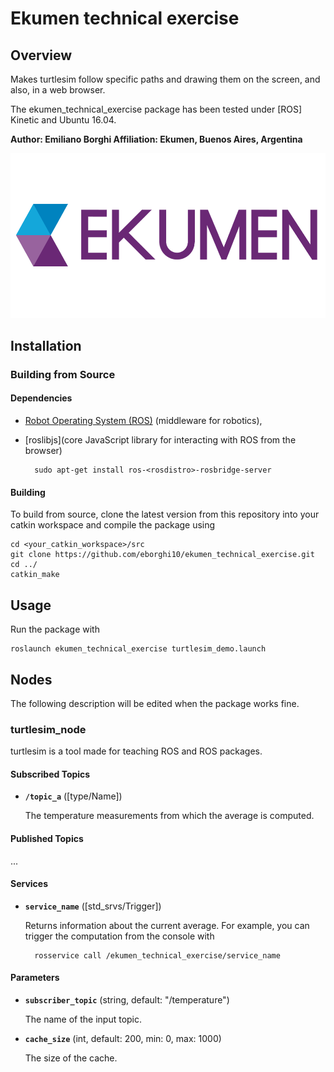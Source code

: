 # Ekumen technical exercise

## Overview

Makes turtlesim follow specific paths and drawing them on the screen, and also, in a web browser.

The ekumen_technical_exercise package has been tested under [ROS] Kinetic and Ubuntu 16.04.

**Author: Emiliano Borghi
Affiliation: Ekumen, Buenos Aires, Argentina**

![Ekumen Logo](doc/ekumen-logo.png)



## Installation

### Building from Source

#### Dependencies

- [Robot Operating System (ROS)](http://wiki.ros.org) (middleware for robotics),
- [roslibjs](core JavaScript library for interacting with ROS from the browser)

		sudo apt-get install ros-<rosdistro>-rosbridge-server


#### Building

To build from source, clone the latest version from this repository into your catkin workspace and compile the package using

	cd <your_catkin_workspace>/src
	git clone https://github.com/eborghi10/ekumen_technical_exercise.git
	cd ../
	catkin_make


## Usage

Run the package with

	roslaunch ekumen_technical_exercise turtlesim_demo.launch


## Nodes

The following description will be edited when the package works fine.

### turtlesim_node

turtlesim is a tool made for teaching ROS and ROS packages.


#### Subscribed Topics

* **`/topic_a`** ([type/Name])

	The temperature measurements from which the average is computed.


#### Published Topics

...


#### Services

* **`service_name`** ([std_srvs/Trigger])

	Returns information about the current average. For example, you can trigger the computation from the console with

		rosservice call /ekumen_technical_exercise/service_name


#### Parameters

* **`subscriber_topic`** (string, default: "/temperature")

	The name of the input topic.

* **`cache_size`** (int, default: 200, min: 0, max: 1000)

	The size of the cache.

